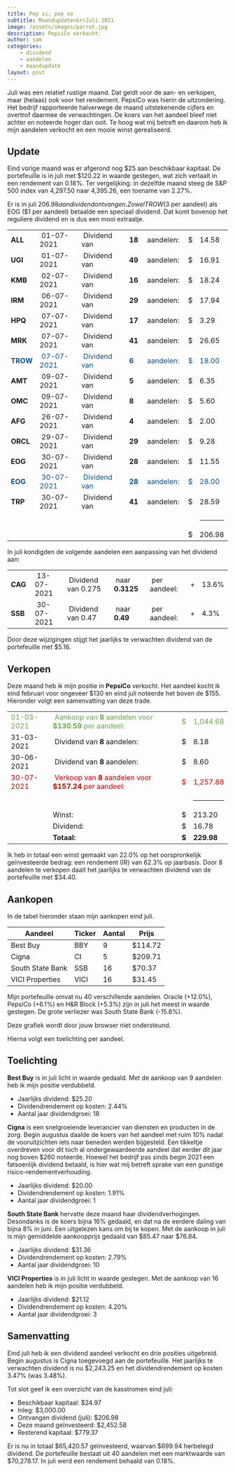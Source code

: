 ```yaml
---
title: Pep si, pep no
subtitle: Maandupdate<br>Juli 2021
image: /assets/images/parrot.jpg
description: PepsiCo verkocht.
author: sam
categories:
    - dividend
    - aandelen
    - maandupdate
layout: post
---
```


Juli was een relatief rustige maand. Dat geldt voor de aan- en verkopen, maar (helaas) ook voor het rendement. PepsiCo was hierin de uitzondering. Het bedrijf rapporteerde halverwege de maand uitstekenende cijfers en overtrof daarmee de verwachtingen. De koers van het aandeel bleef niet achter en noteerde hoger dan ooit. Te hoog wat mij betreft en daarom heb ik mijn aandelen verkocht en een mooie winst gerealiseerd.

## Update

Eind vorige maand was er afgerond nog $25 aan beschikbaar kapitaal. De portefeuille is in juli met $120.22 in waarde gestegen, wat zich vertaalt in een rendement van 0.18%. Ter vergelijking: in dezelfde maand steeg de S&P 500 index van 4,297.50 naar 4,395.26, een toename van 2.27%.

Er is in juli $206.98 aan dividend ontvangen. Zowel TROW ($3 per aandeel) als EOG ($1 per aandeel) betaalde een speciaal dividend. Dat komt bovenop het reguliere dividend en is dus een mooi extraatje.

<div class="blog-list">
  <table>
    <tbody>
      <tr><td><b>ALL</b></td><td>&nbsp;01-07-2021</td><td>&nbsp;Dividend van</td><td>&nbsp;<b>18</b></td><td>&nbsp;aandelen:</td><td>&nbsp;$</td><td>14.58</td></tr>
      <tr><td><b>UGI</b></td><td>&nbsp;01-07-2021</td><td>&nbsp;Dividend van</td><td>&nbsp;<b>49</b></td><td>&nbsp;aandelen:</td><td>&nbsp;$</td><td>16.91</td></tr>
      <tr><td><b>KMB</b></td><td>&nbsp;02-07-2021</td><td>&nbsp;Dividend van</td><td>&nbsp;<b>16</b></td><td>&nbsp;aandelen:</td><td>&nbsp;$</td><td>18.24</td></tr>
      <tr><td><b>IRM</b></td><td>&nbsp;06-07-2021</td><td>&nbsp;Dividend van</td><td>&nbsp;<b>29</b></td><td>&nbsp;aandelen:</td><td>&nbsp;$</td><td>17.94</td></tr>
      <tr><td><b>HPQ</b></td><td>&nbsp;07-07-2021</td><td>&nbsp;Dividend van</td><td>&nbsp;<b>17</b></td><td>&nbsp;aandelen:</td><td>&nbsp;$</td><td>3.29</td></tr>
      <tr><td><b>MRK</b></td><td>&nbsp;07-07-2021</td><td>&nbsp;Dividend van</td><td>&nbsp;<b>41</b></td><td>&nbsp;aandelen:</td><td>&nbsp;$</td><td>26.65</td></tr>
      <tr style="color: #0b5394;"><td><b>TROW</b></td><td>&nbsp;07-07-2021</td><td>&nbsp;Dividend van</td><td>&nbsp;<b>6</b></td><td>&nbsp;aandelen:</td><td>&nbsp;$</td><td>18.00</td></tr>
      <tr><td><b>AMT</b></td><td>&nbsp;09-07-2021</td><td>&nbsp;Dividend van</td><td>&nbsp;<b>5</b></td><td>&nbsp;aandelen:</td><td>&nbsp;$</td><td>6.35</td></tr>
      <tr><td><b>OMC</b></td><td>&nbsp;09-07-2021</td><td>&nbsp;Dividend van</td><td>&nbsp;<b>8</b></td><td>&nbsp;aandelen:</td><td>&nbsp;$</td><td>5.60</td></tr>
      <tr><td><b>AFG</b></td><td>&nbsp;26-07-2021</td><td>&nbsp;Dividend van</td><td>&nbsp;<b>4</b></td><td>&nbsp;aandelen:</td><td>&nbsp;$</td><td>2.00</td></tr>
      <tr><td><b>ORCL</b></td><td>&nbsp;29-07-2021</td><td>&nbsp;Dividend van</td><td>&nbsp;<b>29</b></td><td>&nbsp;aandelen:</td><td>&nbsp;$</td><td>9.28</td></tr>
      <tr><td><b>EOG</b></td><td>&nbsp;30-07-2021</td><td>&nbsp;Dividend van</td><td>&nbsp;<b>28</b></td><td>&nbsp;aandelen:</td><td>&nbsp;$</td><td>11.55</td></tr>
      <tr style="color: #0b5394;"><td><b>EOG</b></td><td>&nbsp;30-07-2021</td><td>&nbsp;Dividend van</td><td>&nbsp;<b>28</b></td><td>&nbsp;aandelen:</td><td>&nbsp;$</td><td>28.00</td></tr>
      <tr><td><b>TRP</b></td><td>&nbsp;30-07-2021</td><td>&nbsp;Dividend van</td><td>&nbsp;<b>41</b></td><td>&nbsp;aandelen:</td><td>&nbsp;$</td><td>28.59</td></tr>
	  <tr><td></td><td></td><td></td><td></td><td></td><td></td><td><hr style="background-color:black"></td></tr>
	  <tr><td></td><td></td><td></td><td></td><td></td><td>&nbsp;$</td><td>206.98</td></tr>
    </tbody>
  </table>
</div>

In juli kondigden de volgende aandelen een aanpassing van het dividend aan:

<div class="blog-list">
  <table>
    <tbody>
      <tr><td><b>CAG&nbsp;</b></td><td>&nbsp;13-07-2021</td><td>&nbsp;Dividend van 0.275</td><td>&nbsp;naar <b>0.3125</b></td><td>&nbsp;per aandeel:</td><td>&nbsp;+</td><td>13.6%</td></tr>
	  <tr><td><b>SSB&nbsp;</b></td><td>&nbsp;30-07-2021</td><td>&nbsp;Dividend van 0.47&nbsp;</td><td>&nbsp;naar <b>0.49&nbsp;&nbsp;</b></td><td>&nbsp;per aandeel:</td><td>&nbsp;+</td><td>4.3%</td></tr>
    </tbody>
  </table>
</div>

Door deze wijzigingen stijgt het jaarlijks te verwachten dividend van de portefeuille met $5.16.

## Verkopen

Deze maand heb ik mijn positie in **PepsiCo** verkocht. Het aandeel kocht ik eind februari voor ongeveer $130 en eind juli noteerde het boven de $155. Hieronder volgt een samenvatting van deze trade.

<div class="blog-list">
  <table>
    <tbody>
	  <tr style="color: #6aa84f;"><td>01-03-2021</td><td>&nbsp;Aankoop van <b>8</b> aandelen voor <b>$130.59</b> per aandeel:</td><td>&nbsp;$</td><td>1,044.68</td></tr>
	  <tr><td>31-03-2021</td><td>&nbsp;Dividend van <b>8</b> aandelen:</td><td>&nbsp;$</td><td>8.18</td></tr>
	  <tr><td>30-06-2021</td><td>&nbsp;Dividend van <b>8</b> aandelen:</td><td>&nbsp;$</td><td>8.60</td></tr>
	  <tr style="color: #cc0000;"><td>30-07-2021</td><td>&nbsp;Verkoop van <b>8</b> aandelen voor <b>$157.24</b> per aandeel:</td><td>&nbsp;$</td><td>1,257.88</td></tr>
	  <tr><td></td><td></td><td></td><td><hr style="background-color:black"></td></tr>
	  <tr><td></td><td>Winst:</td><td>&nbsp;$</td><td>213.20</td></tr>
	  <tr><td></td><td>Dividend:</td><td>&nbsp;$</td><td>16.78</td></tr>
	  <tr><td></td><td><b>Totaal:</b></td><td>&nbsp;<b>$</b></td><td><b>229.98</b></td></tr>
    </tbody>
  </table>
</div>

Ik heb in totaal een winst gemaakt van 22.0% op het oorspronkelijk geïnvesteerde bedrag: een rendement (IR) van 62.3% op jaarbasis. Door 8 aandelen te verkopen daalt het jaarlijks te verwachten dividend van de portefeuille met $34.40.

## Aankopen

In de tabel hieronder staan mijn aankopen eind juli.

| Aandeel            | Ticker | Aantal | Prijs   |
|--------------------| -------| -------| --------|
| Best Buy           | BBY    | 9      | $114.72 |
| Cigna              | CI     | 5      | $209.71 |
| South State Bank   | SSB    | 16     |  $70.37 |
| VICI Properties    | VICI   | 16     |  $31.45 |

Mijn portefeuille omvat nu 40 verschillende aandelen. Oracle (+12.0%), PepsiCo (+6.1%) en H&R Block (+5.3%) zijn in juli het meest in waarde gestegen. De grote verliezer was South State Bank (-15.8%).

<div class="chart-wrapper">
    <canvas id="weights" width="400" height="200" align="left">Deze grafiek wordt door jouw browser niet ondersteund.</canvas>
</div>
<script src="{{site.baseurl}}/assets/js/charts/2021-08-02-script.js"></script>

Hierna volgt een toelichting per aandeel.

## Toelichting

**Best Buy** is in juli licht in waarde gedaald. Met de aankoop van 9 aandelen heb ik mijn positie verdubbeld.

<ul class="blog-list">
  <li>Jaarlijks dividend: $25.20</li>
  <li>Dividendrendement op kosten: 2.44%</li>
  <li>Aantal jaar dividendgroei: 18</li>
</ul>

**Cigna** is een snelgroeiende leverancier van diensten en producten in de zorg. Begin augustus daalde de koers van het aandeel met ruim 10% nadat de vooruitzichten iets naar beneden werden bijgesteld. Een tikkeltje overdreven voor dit toch al ondergewaardeerde aandeel dat eerder dit jaar nog boven $260 noteerde. Hoewel het bedrijf pas sinds begin 2021 een fatsoenlijk dividend betaald, is hier wat mij betreft sprake van een gunstige risico-rendementverhouding.

<ul class="blog-list">
  <li>Jaarlijks dividend: $20.00</li>
  <li>Dividendrendement op kosten: 1.91%</li>
  <li>Aantal jaar dividendgroei: 1</li>
</ul>

**South State Bank** hervatte deze maand haar dividendverhogingen. Desondanks is de koers bijna 16% gedaald, en dat na de eerdere daling van bijna 8% in juni. Een uitgelezen kans om bij te kopen. Met de aankoop in juli is mijn gemiddelde aankoopprijs gedaald van $85.47 naar $76.84.

<ul class="blog-list">
  <li>Jaarlijks dividend: $31.36</li>
  <li>Dividendrendement op kosten: 2.79%</li>
  <li>Aantal jaar dividendgroei: 10</li>
</ul>

**VICI Properties** is in juli licht in waarde gestegen. Met de aankoop van 16 aandelen heb ik mijn positie verdubbeld.

<ul class="blog-list">
  <li>Jaarlijks dividend: $21.12</li>
  <li>Dividendrendement op kosten: 4.20%</li>
  <li>Aantal jaar dividendgroei: 3</li>
</ul>

## Samenvatting

Eind juli heb ik een dividend aandeel verkocht en drie posities uitgebreid. Begin augustus is Cigna toegevoegd aan de portefeuille. Het jaarlijks te verwachten dividend is nu $2,243.25 en het dividendrendement op kosten 3.47% (was 3.48%).

Tot slot geef ik een overzicht van de kasstromen eind juli:

<ul class="blog-list">
  <li>Beschikbaar kapitaal: $24.97</li>
  <li>Inleg: $3,000.00</li>
  <li>Ontvangen dividend (juli): $206.98</li>
  <li>Deze maand geïnvesteerd: $2,452.58</li>
  <li>Resterend kapitaal: $779.37</li>
</ul>

Er is nu in totaal $65,420.57 geïnvesteerd, waarvan $699.94 herbelegd dividend. De portefeuille bestaat uit 40 aandelen met een marktwaarde van $70,278.17. In juli werd een rendement behaald van 0.18%.